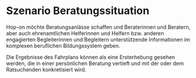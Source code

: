 # Szenario Beratungssituation

Hop-on möchte Beratungsanlässe schaffen und Beraterinnen und Beratern, aber auch ehrenamtlichen Helferinnen und Helfern bzw. anderen engagierten Begleiterinnen und Begleitern unterstützende Informationen im komplexen beruflichen Bildungssystem geben.

Die Ergebnisse des Fahrplans können als eine Ersterhebung gesehen werden, die in einer persönlichen Beratung vertieft und mit der oder dem Ratsuchenden konkretisiert wird.
